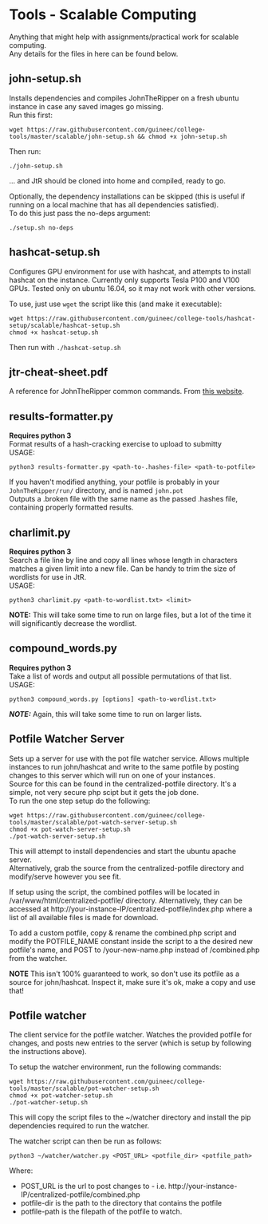 # Tools - Scalable Computing  
Anything that might help with assignments/practical work for scalable computing.  
Any details for the files in here can be found below.  
  
## john-setup.sh  
Installs dependencies and compiles JohnTheRipper on a fresh ubuntu instance in case any saved images go missing.  
Run this first:  
```
wget https://raw.githubusercontent.com/guineec/college-tools/master/scalable/john-setup.sh && chmod +x john-setup.sh
```   
Then run:
```
./john-setup.sh
```  
... and JtR should be cloned into home and compiled, ready to go.  
  
Optionally, the dependency installations can be skipped (this is useful if running on a local machine that has all dependencies satisfied).  
To do this just pass the no-deps argument:  
```
./setup.sh no-deps
```

## hashcat-setup.sh  
Configures GPU environment for use with hashcat, and attempts to install hashcat on the instance.  Currently only supports Tesla P100 and V100 GPUs. Tested only on ubuntu 16.04, so it may not work with other versions.  
  
To use, just use `wget` the script like this (and make it executable):  
```  
wget https://raw.githubusercontent.com/guineec/college-tools/hashcat-setup/scalable/hashcat-setup.sh
chmod +x hashcat-setup.sh
```  
Then run with `./hashcat-setup.sh`  

      
## jtr-cheat-sheet.pdf
A reference for JohnTheRipper common commands. From [this website](https://countuponsecurity.files.wordpress.com/2016/09/jtr-cheat-sheet.pdf).  
  
  
## results-formatter.py  
**Requires python 3**  
Format results of a hash-cracking exercise to upload to submitty  
USAGE:  
```
python3 results-formatter.py <path-to-.hashes-file> <path-to-potfile>
```  
If you haven't modified anything, your potfile is probably in your `JohnTheRipper/run/` directory, and is named `john.pot`      
Outputs a .broken file with the same name as the passed .hashes file, containing properly formatted results.    

## charlimit.py  
**Requires python 3**  
Search a file line by line and copy all lines whose length in characters matches a given limit into a new file. Can be handy to trim the size of wordlists for use in JtR.    
USAGE:  
```
python3 charlimit.py <path-to-wordlist.txt> <limit>
```    
**NOTE:** This will take some time to run on large files, but a lot of the time it will significantly decrease the wordlist.    
  
    
## compound_words.py  
**Requires python 3**  
Take a list of words and output all possible permutations of that list.  
USAGE:  
```  
python3 compound_words.py [options] <path-to-wordlist.txt>  
```  
***NOTE:*** Again, this will take some time to run on larger lists.  
  
## Potfile Watcher Server  
Sets up a server for use with the pot file watcher service. Allows multiple instances to run john/hashcat and write to the same potfile by posting
changes to this server which will run on one of your instances.  
Source for this can be found in the centralized-potfile directory. It's a simple, not very secure php scipt but it gets the job done.  
To run the one step setup do the following:
```  
wget https://raw.githubusercontent.com/guineec/college-tools/master/scalable/pot-watch-server-setup.sh  
chmod +x pot-watch-server-setup.sh  
./pot-watch-server-setup.sh
```  
This will attempt to install dependencies and start the ubuntu apache server.  
Alternatively, grab the source from the centralized-potfile directory and modify/serve however you see fit.  
  
If setup using the script, the combined potfiles will be located in /var/www/html/centralized-potfile/ directory. Alternatively, they can be accessed at http://your-instance-IP/centralized-potfile/index.php where a list of all available files is made for download.      
  
To add a custom potfile, copy & rename the combined.php script and modify the POTFILE_NAME constant inside the script to a the desired new potfile's name, and POST to /your-new-name.php instead of /combined.php from the watcher. 
  
**NOTE** This isn't 100% guaranteed to work, so don't use its potfile as a source for john/hashcat. Inspect it, make sure it's ok, make a copy and use that!  
  
## Potfile watcher  
The client service for the potfile watcher. Watches the provided potfile for changes, and posts new entries to the server (which is setup by following the instructions above).  
  
To setup the watcher environment, run the following commands:  
```  
wget https://raw.githubusercontent.com/guineec/college-tools/master/scalable/pot-watcher-setup.sh
chmod +x pot-watcher-setup.sh
./pot-watcher-setup.sh
```  
This will copy the script files to the ~/watcher directory and install the pip dependencies required to run the watcher.  
  
The watcher script can then be run as follows:  
```  
python3 ~/watcher/watcher.py <POST_URL> <potfile_dir> <potfile_path>
```    
Where:  
 - POST_URL is the url to post changes to - i.e. http://your-instance-IP/centralized-potfile/combined.php  
 - potfile-dir is the path to the directory that contains the potfile  
 - potfile-path is the filepath of the potfile to watch.  
